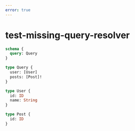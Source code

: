 ```yaml
---
error: true
---
```


# test-missing-query-resolver

```graphql @config
schema {
  query: Query
}

type Query {
  user: [User]
  posts: [Post]!
}

type User {
  id: ID
  name: String
}

type Post {
  id: ID
}
```
